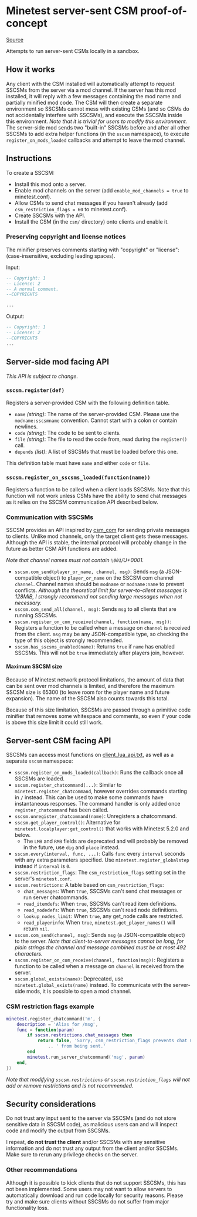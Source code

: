 # Minetest server-sent CSM proof-of-concept

[Source](https://git.minetest.land/luk3yx/sscsm)

Attempts to run server-sent CSMs locally in a sandbox.

## How it works

Any client with the CSM installed will automatically attempt to request SSCSMs
from the server via a mod channel. If the server has this mod installed, it
will reply with a few messages containing the mod name and partially minified
mod code. The CSM will then create a separate environment so SSCSMs cannot mess
with existing CSMs (and so CSMs do not accidentally interfere with SSCSMs), and
execute the SSCSMs inside this environment. *Note that it is trivial for users
to modify this environment.* The server-side mod sends two "built-in" SSCSMs
before and after all other SSCSMs to add extra helper functions (in the `sscsm`
namespace), to execute `register_on_mods_loaded` callbacks and attempt to leave
the mod channel.

## Instructions

To create a SSCSM:

 - Install this mod onto a server.
 - Enable mod channels on the server (add `enable_mod_channels = true` to
     minetest.conf).
 - Allow CSMs to send chat messages if you haven't already (add
     `csm_restriction_flags = 60` to minetest.conf).
 - Create SSCSMs with the API.
 - Install the CSM (in the `csm/` directory) onto clients and enable it.

### Preserving copyright and license notices

The minifier preserves comments starting with "copyright" or "license":
(case-insensitive, excluding leading spaces).

Input:

```lua
-- Copyright: 1
-- License: 2
-- A normal comment.
--COPYRIGHT5

...
```

Output:

```lua
-- Copyright: 1
-- License: 2
--COPYRIGHT5
...
```

## Server-side mod facing API

*This API is subject to change.*

### `sscsm.register(def)`

Registers a server-provided CSM with the following definition table.

 - `name` *(string)*: The name of the server-provided CSM. Please use the
        `modname:sscsmname` convention. Cannot start with a colon or contain
        newlines.
 - `code` *(string)*: The code to be sent to clients.
 - `file` *(string)*: The file to read the code from, read during the
        `register()` call.
 - `depends` *(list)*: A list of SSCSMs that must be loaded before this one.

This definition table must have `name` and either `code` or `file`.

### `sscsm.register_on_sscsms_loaded(function(name))`

Registers a function to be called when a client loads SSCSMs. Note that this
function will not work unless CSMs have the ability to send chat messages as it
relies on the SSCSM communication API described below.

### Communication with SSCSMs

SSCSM provides an API inspired by
[csm_com](https://github.com/DS-Minetest/csm_com) for sending private messages
to clients. Unlike mod channels, only the target client gets these messages.
Although the API is stable, the internal protocol will probably change in the
future as better CSM API functions are added.

*Note that channel names must not contain `\001`/U+0001.*

 - `sscsm.com_send(player_or_name, channel, msg)`: Sends `msg`
    (a JSON-compatible object) to `player_or_name` on the SSCSM com channel
    `channel`. Channel names should be `modname` or `modname:name` to prevent
    conflicts. *Although the theoretical limit for server-to-client messages is
    128MiB, I strongly recommend not sending large messages when not
    necessary.*
 - `sscsm.com_send_all(channel, msg)`: Sends `msg` to all clients that are
    running SSCSMs.
 - `sscsm.register_on_com_receive(channel, function(name, msg))`: Registers a
    function to be called when a message on `channel` is received from the
    client. `msg` may be any JSON-compatible type, so checking the type of this
    object is strongly recommended.
 - `sscsm.has_sscsms_enabled(name)`: Returns `true` if `name` has enabled
    SSCSMs. This will not be `true` immediately after players join, however.

#### Maximum SSCSM size

Because of Minetest network protocol limitations, the amount of data that can
be sent over mod channels is limited, and therefore the maximum SSCSM size is
65300 (to leave room for the player name and future expansion). The name of the
SSCSM also counts towards this total.

Because of this size limitation, SSCSMs are passed through a primitive code
minifier that removes some whitespace and comments, so even if your code is
above this size limit it could still work.

## Server-sent CSM facing API

SSCSMs can access most functions on [client_lua_api.txt](https://github.com/minetest/minetest/blob/master/doc/client_lua_api.txt), as well as a separate `sscsm` namespace:

 - `sscsm.register_on_mods_loaded(callback)`: Runs the callback once all SSCSMs
    are loaded.
 - `sscsm.register_chatcommand(...)`: Similar to
    `minetest.register_chatcommand`, however overrides commands starting in `/`
    instead. This can be used to make some commands have instantaneous
    responses. The command handler is only added once `register_chatcommand`
    has been called.
 - `sscsm.unregister_chatcommand(name)`: Unregisters a chatcommand.
 - `sscsm.get_player_control()`: Alternative for
    `minetest.localplayer:get_control()` that works with Minetest 5.2.0 and
    below.
    - The `LMB` and `RMB` fields are deprecated and will probably be removed in
      the future, use `dig` and `place` instead.
 - `sscsm.every(interval, func, ...)`: Calls `func` every `interval` seconds
    with any extra parameters specified. Use `minetest.register_globalstep`
    instead if `interval` is `0`.
 - `sscsm.restriction_flags`: The `csm_restriction_flags` setting set in
    the server's `minetest.conf`.
 - `sscsm.restrictions`: A table based on `csm_restriction_flags`:
    - `chat_messages`: When `true`, SSCSMs can't send chat messages or run
        server chatcommands.
    - `read_itemdefs`: When `true`, SSCSMs can't read item definitions.
    - `read_nodedefs`: When `true`, SSCSMs can't read node definitions.
    - `lookup_nodes_limit`: When `true`, any get_node calls are restricted.
    - `read_playerinfo`: When `true`, `minetest.get_player_names()` will return
        `nil`.
 - `sscsm.com_send(channel, msg)`: Sends `msg` (a JSON-compatible object) to
    the server. *Note that client-to-server messages cannot be long, for plain
    strings the channel and message combined must be at most 492 characters.*
 - `sscsm.register_on_com_receive(channel, function(msg))`: Registers a
    function to be called when a message on `channel` is received from the
    server.
 - `sscsm.global_exists(name)`: Deprecated, use `minetest.global_exists(name)`
    instead.
To communicate with the server-side mods, it is possible to open a mod
channel.

### CSM restriction flags example

```lua
minetest.register_chatcommand('m', {
    description = 'Alias for /msg',
    func = function(param)
        if sscsm.restrictions.chat_messages then
            return false, 'Sorry, csm_restriction_flags prevents chat messages'
                .. ' from being sent.'
        end
        minetest.run_server_chatcommand('msg', param)
    end,
})
```

*Note that modifying `sscsm.restrictions` or `sscsm.restriction_flags` will
not add or remove restrictions and is not recommended.*

## Security considerations

Do not trust any input sent to the server via SSCSMs (and do not store
sensitive data in SSCSM code), as malicious users can and will inspect code and
modify the output from SSCSMs.

I repeat, **do not trust the client** and/or SSCSMs with any sensitive
information and do not trust any output from the client and/or SSCSMs. Make
sure to rerun any privilege checks on the server.

### Other recommendations

Although it is possible to kick clients that do not support SSCSMs, this has
not been implemented. Some users may not want to allow servers to automatically
download and run code locally for security reasons. Please try and make sure
clients without SSCSMs do not suffer from major functionality loss.
